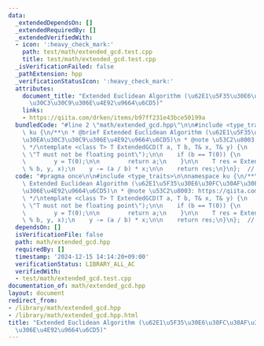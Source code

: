 ```yaml
---
data:
  _extendedDependsOn: []
  _extendedRequiredBy: []
  _extendedVerifiedWith:
  - icon: ':heavy_check_mark:'
    path: test/math/extended_gcd.test.cpp
    title: test/math/extended_gcd.test.cpp
  _isVerificationFailed: false
  _pathExtension: hpp
  _verificationStatusIcon: ':heavy_check_mark:'
  attributes:
    document_title: "Extended Euclidean Algorithm (\u62E1\u5F35\u30E6\u30FC\u30AF\u30EA\
      \u30C3\u30C9\u306E\u4E92\u9664\u6CD5)"
    links:
    - https://qiita.com/drken/items/b97ff231e43bce50199a
  bundledCode: "#line 2 \"math/extended_gcd.hpp\"\n\n#include <type_traits>\n\nnamespace\
    \ ku {\n/**\n * @brief Extended Euclidean Algorithm (\u62E1\u5F35\u30E6\u30FC\u30AF\
    \u30EA\u30C3\u30C9\u306E\u4E92\u9664\u6CD5)\n * @note \u53C2\u8003: https://qiita.com/drken/items/b97ff231e43bce50199a\n\
    \ */\ntemplate <class T> T ExtendedGCD(T a, T b, T& x, T& y) {\n    static_assert(!std::is_floating_point_v<T>,\
    \ \"T must not be floating point\");\n\n    if (b == T(0)) {\n        x = T(1);\n\
    \        y = T(0);\n\n        return a;\n    }\n\n    T res = ExtendedGCD(b, a\
    \ % b, y, x);\n    y -= (a / b) * x;\n\n    return res;\n}\n};  // namespace ku\n"
  code: "#pragma once\n\n#include <type_traits>\n\nnamespace ku {\n/**\n * @brief\
    \ Extended Euclidean Algorithm (\u62E1\u5F35\u30E6\u30FC\u30AF\u30EA\u30C3\u30C9\
    \u306E\u4E92\u9664\u6CD5)\n * @note \u53C2\u8003: https://qiita.com/drken/items/b97ff231e43bce50199a\n\
    \ */\ntemplate <class T> T ExtendedGCD(T a, T b, T& x, T& y) {\n    static_assert(!std::is_floating_point_v<T>,\
    \ \"T must not be floating point\");\n\n    if (b == T(0)) {\n        x = T(1);\n\
    \        y = T(0);\n\n        return a;\n    }\n\n    T res = ExtendedGCD(b, a\
    \ % b, y, x);\n    y -= (a / b) * x;\n\n    return res;\n}\n};  // namespace ku\n"
  dependsOn: []
  isVerificationFile: false
  path: math/extended_gcd.hpp
  requiredBy: []
  timestamp: '2024-12-15 14:14:20+09:00'
  verificationStatus: LIBRARY_ALL_AC
  verifiedWith:
  - test/math/extended_gcd.test.cpp
documentation_of: math/extended_gcd.hpp
layout: document
redirect_from:
- /library/math/extended_gcd.hpp
- /library/math/extended_gcd.hpp.html
title: "Extended Euclidean Algorithm (\u62E1\u5F35\u30E6\u30FC\u30AF\u30EA\u30C3\u30C9\
  \u306E\u4E92\u9664\u6CD5)"
---
```

